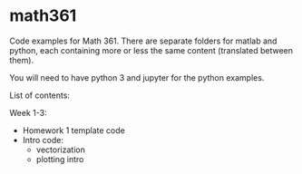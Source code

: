 # math361
Code examples for Math 361. There are separate folders for matlab and python, each containing more or less the same content (translated between them).

You will need to have python 3 and jupyter for the python examples.

List of contents:

Week 1-3:
- Homework 1 template code
- Intro code:
	- vectorization 
	- plotting intro
